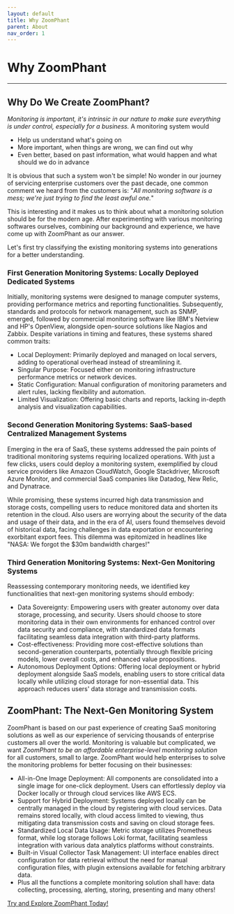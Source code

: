 ```yaml
---
layout: default
title: Why ZoomPhant
parent: About
nav_order: 1
---
```


# Why ZoomPhant

---

## Why Do We Create ZoomPhant?

*Monitoring is important, it's intrinsic in our nature to make sure everything is under control, especially for a business.* A monitoring system would

* Help us understand what's going on
* More important, when things are wrong, we can find out why
* Even better, based on past information, what would happen and what should we do in advance

It is obvious that such a system won't be simple! No wonder in our journey of servicing enterprise customers over the past decade, one common comment we heard from the customers is: "*All monitoring software is a mess; we're just trying to find the least awful one.*"

This is interesting and it makes us to think about what a monitoring solution should be for the modern age. After experimenting with various monitoring softwares ourselves, combining our background and experience, we have come up with ZoomPhant as our answer. 

Let's first try classifying the existing monitoring systems into generations for a better understanding.

### First Generation Monitoring Systems: Locally Deployed Dedicated Systems

Initially, monitoring systems were designed to manage computer systems, providing performance metrics and reporting functionalities. Subsequently, standards and protocols for network management, such as SNMP, emerged, followed by commercial monitoring software like IBM's Netview and HP's OpenView, alongside open-source solutions like Nagios and Zabbix. Despite variations in timing and features, these systems shared common traits:

- Local Deployment: Primarily deployed and managed on local servers, adding to operational overhead instead of streamlining it.
- Singular Purpose: Focused either on monitoring infrastructure performance metrics or network devices.
- Static Configuration: Manual configuration of monitoring parameters and alert rules, lacking flexibility and automation.
- Limited Visualization: Offering basic charts and reports, lacking in-depth analysis and visualization capabilities.

### Second Generation Monitoring Systems: SaaS-based Centralized Management Systems

Emerging in the era of SaaS, these systems addressed the pain points of traditional monitoring systems requiring localized operations. With just a few clicks, users could deploy a monitoring system, exemplified by cloud service providers like Amazon CloudWatch, Google Stackdriver, Microsoft Azure Monitor, and commercial SaaS companies like Datadog, New Relic, and Dynatrace. 

While promising, these systems incurred high data transmission and storage costs, compelling users to reduce monitored data and shorten its retention in the cloud. Also users are worrying about the security of the data and usage of their data, and in the era of AI, users found themselves devoid of historical data, facing challenges in data exportation or encountering exorbitant export fees. This dilemma was epitomized in headlines like "NASA: We forgot the $30m bandwidth charges!"

### Third Generation Monitoring Systems: Next-Gen Monitoring Systems

Reassessing contemporary monitoring needs, we identified key functionalities that next-gen monitoring systems should embody:

- Data Sovereignty: Empowering users with greater autonomy over data storage, processing, and security. Users should choose to store monitoring data in their own environments for enhanced control over data security and compliance, with standardized data formats facilitating seamless data integration with third-party platforms.
- Cost-effectiveness: Providing more cost-effective solutions than second-generation counterparts, potentially through flexible pricing models, lower overall costs, and enhanced value propositions.
- Autonomous Deployment Options: Offering local deployment or hybrid deployment alongside SaaS models, enabling users to store critical data locally while utilizing cloud storage for non-essential data. This approach reduces users' data storage and transmission costs.

## ZoomPhant: The Next-Gen Monitoring System

ZoomPhant is based on our past experience of creating SaaS monitoring solutions as well as our experience of servicing thousands of enterprise customers all over the world. Monitoring is valuable but complicated, we want *ZoomPhant to be an affordable enterprise-level monitoring solution* for all customers, small to large. ZoomPhant would help enterprises to solve the monitoring problems for better focusing on their businesses:

- All-in-One Image Deployment: All components are consolidated into a single image for one-click deployment. Users can effortlessly deploy via Docker locally or through cloud services like AWS ECS.
- Support for Hybrid Deployment: Systems deployed locally can be centrally managed in the cloud by registering with cloud services. Data remains stored locally, with cloud access limited to viewing, thus mitigating data transmission costs and saving on cloud storage fees.
- Standardized Local Data Usage: Metric storage utilizes Prometheus format, while log storage follows Loki format, facilitating seamless integration with various data analytics platforms without constraints.
- Built-in Visual Collector Task Management: UI interface enables direct configuration for data retrieval without the need for manual configuration files, with plugin extensions available for fetching arbitrary data.
- Plus all the functions a complete monitoring solution shall have: data collecting, processing, alerting, storing, presenting and many others! 

[Try and Explore ZoomPhant Today!](../start/) 


